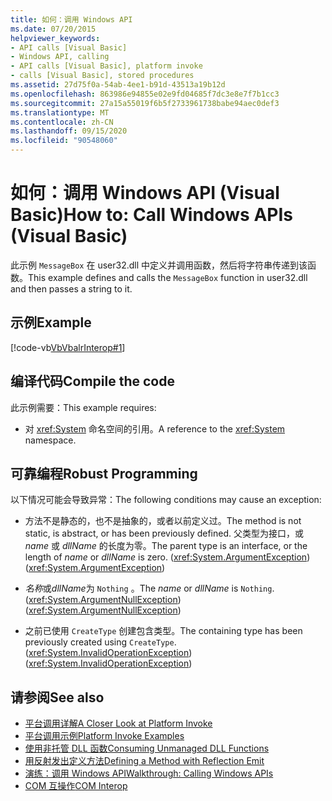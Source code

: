 ```yaml
---
title: 如何：调用 Windows API
ms.date: 07/20/2015
helpviewer_keywords:
- API calls [Visual Basic]
- Windows API, calling
- API calls [Visual Basic], platform invoke
- calls [Visual Basic], stored procedures
ms.assetid: 27d75f0a-54ab-4ee1-b91d-43513a19b12d
ms.openlocfilehash: 863986e94855e02e9fd04685f7dc3e8e7f7b1cc3
ms.sourcegitcommit: 27a15a55019f6b5f2733961738babe94aec0def3
ms.translationtype: MT
ms.contentlocale: zh-CN
ms.lasthandoff: 09/15/2020
ms.locfileid: "90548060"
---
```

# <a name="how-to-call-windows-apis-visual-basic"></a><span data-ttu-id="9b5e8-102">如何：调用 Windows API (Visual Basic)</span><span class="sxs-lookup"><span data-stu-id="9b5e8-102">How to: Call Windows APIs (Visual Basic)</span></span>
<span data-ttu-id="9b5e8-103">此示例 `MessageBox` 在 user32.dll 中定义并调用函数，然后将字符串传递到该函数。</span><span class="sxs-lookup"><span data-stu-id="9b5e8-103">This example defines and calls the `MessageBox` function in user32.dll and then passes a string to it.</span></span>  
  
## <a name="example"></a><span data-ttu-id="9b5e8-104">示例</span><span class="sxs-lookup"><span data-stu-id="9b5e8-104">Example</span></span>  
 [!code-vb[VbVbalrInterop#1](~/samples/snippets/visualbasic/VS_Snippets_VBCSharp/VbVbalrInterop/VB/Class1.vb#1)]  
  
## <a name="compile-the-code"></a><span data-ttu-id="9b5e8-105">编译代码</span><span class="sxs-lookup"><span data-stu-id="9b5e8-105">Compile the code</span></span>  
 <span data-ttu-id="9b5e8-106">此示例需要：</span><span class="sxs-lookup"><span data-stu-id="9b5e8-106">This example requires:</span></span>  
  
- <span data-ttu-id="9b5e8-107">对 <xref:System> 命名空间的引用。</span><span class="sxs-lookup"><span data-stu-id="9b5e8-107">A reference to the <xref:System> namespace.</span></span>  
  
## <a name="robust-programming"></a><span data-ttu-id="9b5e8-108">可靠编程</span><span class="sxs-lookup"><span data-stu-id="9b5e8-108">Robust Programming</span></span>  
 <span data-ttu-id="9b5e8-109">以下情况可能会导致异常：</span><span class="sxs-lookup"><span data-stu-id="9b5e8-109">The following conditions may cause an exception:</span></span>  
  
- <span data-ttu-id="9b5e8-110">方法不是静态的，也不是抽象的，或者以前定义过。</span><span class="sxs-lookup"><span data-stu-id="9b5e8-110">The method is not static, is abstract, or has been previously defined.</span></span> <span data-ttu-id="9b5e8-111">父类型为接口，或 *name* 或 *dllName* 的长度为零。</span><span class="sxs-lookup"><span data-stu-id="9b5e8-111">The parent type is an interface, or the length of *name* or *dllName* is zero.</span></span> <span data-ttu-id="9b5e8-112">(<xref:System.ArgumentException>)</span><span class="sxs-lookup"><span data-stu-id="9b5e8-112">(<xref:System.ArgumentException>)</span></span>  
  
- <span data-ttu-id="9b5e8-113">*名称*或*dllName*为 `Nothing` 。</span><span class="sxs-lookup"><span data-stu-id="9b5e8-113">The *name* or *dllName* is `Nothing`.</span></span> <span data-ttu-id="9b5e8-114">(<xref:System.ArgumentNullException>)</span><span class="sxs-lookup"><span data-stu-id="9b5e8-114">(<xref:System.ArgumentNullException>)</span></span>  
  
- <span data-ttu-id="9b5e8-115">之前已使用 `CreateType` 创建包含类型。</span><span class="sxs-lookup"><span data-stu-id="9b5e8-115">The containing type has been previously created using `CreateType`.</span></span> <span data-ttu-id="9b5e8-116">(<xref:System.InvalidOperationException>)</span><span class="sxs-lookup"><span data-stu-id="9b5e8-116">(<xref:System.InvalidOperationException>)</span></span>  
  
## <a name="see-also"></a><span data-ttu-id="9b5e8-117">请参阅</span><span class="sxs-lookup"><span data-stu-id="9b5e8-117">See also</span></span>

- [<span data-ttu-id="9b5e8-118">平台调用详解</span><span class="sxs-lookup"><span data-stu-id="9b5e8-118">A Closer Look at Platform Invoke</span></span>](../../../framework/interop/consuming-unmanaged-dll-functions.md#a-closer-look-at-platform-invoke)
- [<span data-ttu-id="9b5e8-119">平台调用示例</span><span class="sxs-lookup"><span data-stu-id="9b5e8-119">Platform Invoke Examples</span></span>](../../../framework/interop/platform-invoke-examples.md)
- [<span data-ttu-id="9b5e8-120">使用非托管 DLL 函数</span><span class="sxs-lookup"><span data-stu-id="9b5e8-120">Consuming Unmanaged DLL Functions</span></span>](../../../framework/interop/consuming-unmanaged-dll-functions.md)
- <span data-ttu-id="9b5e8-121">[用反射发出定义方法](/previous-versions/dotnet/netframework-4.0/w63y4d4f(v=vs.100))</span><span class="sxs-lookup"><span data-stu-id="9b5e8-121">[Defining a Method with Reflection Emit](/previous-versions/dotnet/netframework-4.0/w63y4d4f(v=vs.100))</span></span>
- [<span data-ttu-id="9b5e8-122">演练：调用 Windows API</span><span class="sxs-lookup"><span data-stu-id="9b5e8-122">Walkthrough: Calling Windows APIs</span></span>](walkthrough-calling-windows-apis.md)
- [<span data-ttu-id="9b5e8-123">COM 互操作</span><span class="sxs-lookup"><span data-stu-id="9b5e8-123">COM Interop</span></span>](index.md)
